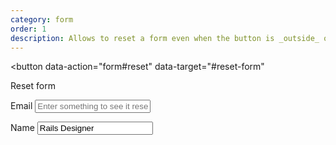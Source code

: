 ```yaml
---
category: form
order: 1
description: Allows to reset a form even when the button is _outside_ of the form. Only fields _without_ a value are reset.
---
```


<button
  data-action="form#reset"
  data-target="#reset-form"
>
  Reset form
</button>

<form id="reset-form" method="get" action="/#actions" class="p-2 border border-gray-100 rounded-sm">
  <label for="email">Email</label>
  <input type="email" placeholder="Enter something to see it reset again">

  <label for="name">Name</label>
  <input type="text" value="Rails Designer">
</form>
